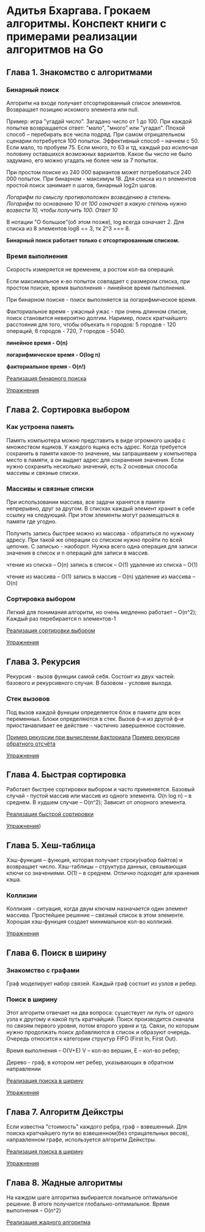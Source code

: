 # Адитья Бхаргава. Грокаем алгоритмы. Конспект книги с примерами реализации алгоритмов на Go

## Глава 1. Знакомство с алгоритмами

### Бинарный поиск
Алгоритм на входе получает отсортированный список элементов. Возвращает позицию искомого элемента или null.

Пример: игра "угадай число". Загадано число от 1 до 100. При каждой попытке возвращается ответ: "мало", "много" или "угадал".
Плохой способ – перебирать все числа подряд. При самом отрицательном сценарии потребуется 100 попыток.
Эффективный способ – начнем с 50. Если мало, то пробуем 75. Если много, то 63 и тд, каждый раз исключая половину оставшихся возможных вариантов.
Какое бы число не было задумано, его можно угадать не более чем за 7 попыток.

При простом поиске из 240 000 вариантов может потребоваться 240 000 попыток. При бинарном - максимум 18.
Для списка из n элементов простой поиск занимает n шагов, бинарный log2n шагов.

*Логарифм по смыслу противоположен возведению в степень. Логарифм по основанию 10 от 100 означает в какую степень нужно возвести 10, чтобы получить 100. Ответ 10*

В нотации "О большое"(об этом позже), log всегда означает 2. Для списка из 8 элементов log8 == 3, тк 2^3 === 8.

**Бинарный поиск работает только с отсортированным списком.**


### Время выполнения
Скорость измеряется не временем, а ростом кол-ва операций.

Если максимальное к-во попыток совпадает с размером списка, при простом поиске,  время выполнения - линейное время пыполнения.

При бинарном поиске - поиск выполняется за логарифмическое время.

Факториальное время - ужасный ужас - при очень длинном списке, поиск становится невероятно долгим. Наример, поиск кратчайшего расстояния для того, чтобы объехать n городов:
5 городов - 120 операций, 6 городов - 720, 7 городов - 5040.

**линейное время - O(n)**

**логарифмическое время - O(log n)**

**факториальное время - O(n!)**

[Реализация бинарного поиска](chapter_01/binary_search.go)

[Упражнения](chapter_01/binarysearch_tasks.md)

## Глава 2. Сортировка выбором

### Как устроена память
Память компьютера можно представить в виде огромного шкафа с множеством ящиков. У каждого ящика есть адрес. 
Когда требуется сохранить в памяти какое-то значение, мы запрашиваем у компьютера место в памяти, а он выдает адрес для сохранения значения.
Если нужно сохранить несколько значений, есть 2 основных способа: массивы и связные списки.

### Массивы и связные списки
При использовании массива, все задачи хранятся в памяти непрерывно, друг за другом. 
В списках каждый элемент хранит в себе ссылку на следующий.
При этом элементы могут размещаться в памяти где угодно. 

Получить запись быстрее можно из массива - обратиться по нужному адресу. При такой же операции со списком нужно пройти по всей цепочке.
С записью - наоборот. Нужна всего одна операция для записи значения в список и n операций для записи в массив.

чтение из списка – O(n) запись в список – O(1) удаление из списка – O(1)

чтение из массива – O(1) запись в массив – O(n) удаление из массива – O(n)

### Сортировка выбором
Легкий для понимания алгоритм, но очень медленно работает – O(n^2);
Каждый раз перебирается n элементов-1

[Реализация сортировки выбором](chapter_02/sort_by_selection.go)

[Упражнения](chapter_02/sortbyselection_tasks.md)


## Глава 3. Рекурсия
Рекурсия - вызов функции самой себя. Состоит из двух частей: базового и рекурсивного случая. В базовом - условие выхода.

### Стек вызовов
Под вызов каждой функции определяется блок в памяти для всех переменных. Блоки определяются в стек.
Вызов ф-и из другой ф-и приостанавливает ее действие - частично завершенное состояние.

[Пример рекурсии при вычислении факториала](chapter03/factorial.go)
[Пример рекурсии обратного отсчёта](chapter03/countdown.go)

[Упражнения](chapter03/recursion_tasks.md)

## Глава 4. Быстрая сортировка
Работает быстрее сортировки выбором и часто применяется. Базовый случай - пустой массив или массив из одного элемента.
O(n log n) – в среднем. В худшем случае – O(n^2); Зависит от опорного элемента.

[Реализация быстрой сортировки](quicksort.go)

[Упражнения](chapter03/recursion.go))

## Глава 5. Хеш-таблица
Хэш-функция – функция, которая получает строку(набор байтов) и возвращает число. Хэш-таблицы – структура данных, связывающая ключи со значениями.
O(1) – в среднем. Отлично подходят для хранения кэша. 

### Коллизии
Коллизия - ситуация, когда двум ключам назначается один элемент массива. Простейшее решение – связный список в этом элементе. Хорошая хэш-функция создает минимальное кол-во коллизий.

[Упражнения](chapter_05/hash_tasks.md)

## Глава 6. Поиск в ширину

### Знакомство с графами
Граф моделирует набор связей. Каждый граф состоит из узлов и ребер. 

### Поиск в ширину
Этот алгоритм отвечает на два вопроса: существует ли путь от одного узла к другому и какой путь кратчайший.
Поиск производится сначала по связям первого уровня, потом второго урвня и тд. Связи, по которым нужно продолжать поиск добавляются в список
и образуют очередь. Очередь относится к категории структур FIFO (First In, First Out).

Время выполнения – O(V+E) V – кол-во вершин, E – кол-во ребер;

Дерево - граф, в котором нет ребер, указывающих в обратном направлении

[Реализация поиска в ширину](chapter_06/wide_search.go)

[Упражнения](chapter_06/widesearch_tasks.md)


## Глава 7. Алгоритм Дейкстры
Если известна "стоимость" каждого ребра, граф – взвешенный. Для поиска кратчайшего пути во взвешенном(без отрицательных весов), направленном графе, используется
алгоритм Дейкстры.

[Реализация поиска в ширину](chapter_07/dijkstra.go)

[Упражнения](chapter_07/dijkstra_tasks.md)

## Глава 8. Жадные алгоритмы
На каждом шаге алгоритма выбирается локальное оптимальное решение. В итоге получается глобально-оптимальное.
Время выполнения – O(n^2)

[Реализация жадного алгоритма]()










